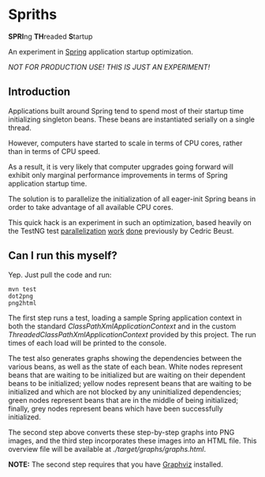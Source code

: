 Spriths
=======

**SPRI**ng **TH**readed **S**tartup

An experiment in [Spring](http://www.springsource.org/about/) application startup optimization.

*NOT FOR PRODUCTION USE! THIS IS JUST AN EXPERIMENT!*

Introduction
------------

Applications built around Spring tend to spend most of their startup time initializing singleton beans. These beans are instantiated serially on a single thread.

However, computers have started to scale in terms of CPU cores, rather than in terms of CPU speed.

As a result, it is very likely that computer upgrades going forward will exhibit only marginal performance improvements in terms of Spring application startup time.

The solution is to parallelize the initialization of all eager-init Spring beans in order to take advantage of all available CPU cores.

This quick hack is an experiment in such an optimization, based heavily on the TestNG test [parallelization](http://beust.com/weblog/archives/000525.html) [work](http://beust.com/weblog/archives/000536.html) [done](http://code.google.com/p/testng/source/browse/trunk/src/main/org/testng/internal/thread/GroupThreadPoolExecutor.java) previously by Cedric Beust.

Can I run this myself?
----------------------

Yep. Just pull the code and run:

    mvn test
    dot2png
    png2html

The first step runs a test, loading a sample Spring application context in both the standard _ClassPathXmlApplicationContext_ and in the custom _ThreadedClassPathXmlApplicationContext_ provided by this project. The run times of each load will be printed to the console.

The test also generates graphs showing the dependencies between the various beans, as well as the state of each bean. White nodes represent beans that are waiting to be initialized but are waiting on their dependent beans to be initialized; yellow nodes represent beans that are waiting to be initialized and which are not blocked by any uninitialized dependencies; green nodes represent beans that are in the middle of being initialized; finally, grey nodes represent beans which have been successfully initialized.

The second step above converts these step-by-step graphs into PNG images, and the third step incorporates these images into an HTML file. This overview file will be available at _./target/graphs/graphs.html_.

**NOTE:** The second step requires that you have [Graphviz](http://www.graphviz.org/) installed.
